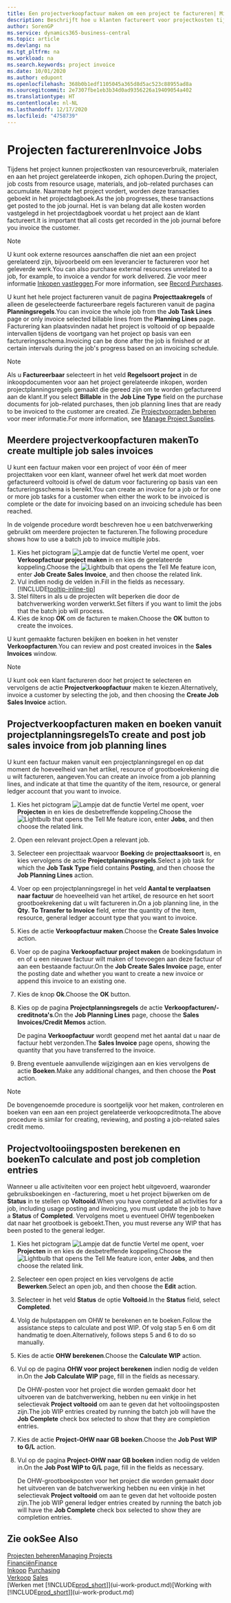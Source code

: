 ```yaml
---
title: Een projectverkoopfactuur maken om een project te factureren| Microsoft Docs
description: Beschrijft hoe u klanten factureert voor projectkosten tijdens de voortgang van een project.
author: SorenGP
ms.service: dynamics365-business-central
ms.topic: article
ms.devlang: na
ms.tgt_pltfrm: na
ms.workload: na
ms.search.keywords: project invoice
ms.date: 10/01/2020
ms.author: edupont
ms.openlocfilehash: 368b0b1edf1105045a365d8d5ac523c88955ad8a
ms.sourcegitcommit: 2e7307fbe1eb3b34d0ad9356226a19409054a402
ms.translationtype: HT
ms.contentlocale: nl-NL
ms.lasthandoff: 12/17/2020
ms.locfileid: "4758739"
---
```

# <a name="invoice-jobs"></a><span data-ttu-id="a4fee-103">Projecten factureren</span><span class="sxs-lookup"><span data-stu-id="a4fee-103">Invoice Jobs</span></span>
<span data-ttu-id="a4fee-104">Tijdens het project kunnen projectkosten van resourceverbruik, materialen en aan het project gerelateerde inkopen, zich ophopen.</span><span class="sxs-lookup"><span data-stu-id="a4fee-104">During the project, job costs from resource usage, materials, and job-related purchases can accumulate.</span></span> <span data-ttu-id="a4fee-105">Naarmate het project vordert, worden deze transacties geboekt in het projectdagboek.</span><span class="sxs-lookup"><span data-stu-id="a4fee-105">As the job progresses, these transactions get posted to the job journal.</span></span> <span data-ttu-id="a4fee-106">Het is van belang dat alle kosten worden vastgelegd in het projectdagboek voordat u het project aan de klant factureert.</span><span class="sxs-lookup"><span data-stu-id="a4fee-106">It is important that all costs get recorded in the job journal before you invoice the customer.</span></span>

> [!NOTE]
> <span data-ttu-id="a4fee-107">U kunt ook externe resources aanschaffen die niet aan een project gerelateerd zijn, bijvoorbeeld om een leverancier te factureren voor het geleverde werk.</span><span class="sxs-lookup"><span data-stu-id="a4fee-107">You can also purchase external resources unrelated to a job, for example, to invoice a vendor for work delivered.</span></span> <span data-ttu-id="a4fee-108">Zie voor meer informatie [Inkopen vastleggen](purchasing-how-record-purchases.md).</span><span class="sxs-lookup"><span data-stu-id="a4fee-108">For more information, see [Record Purchases](purchasing-how-record-purchases.md).</span></span>

<span data-ttu-id="a4fee-109">U kunt het hele project factureren vanuit de pagina **Projecttaakregels** of alleen de geselecteerde factureerbare regels factureren vanuit de pagina **Planningsregels**.</span><span class="sxs-lookup"><span data-stu-id="a4fee-109">You can invoice the whole job from the **Job Task Lines** page or only invoice selected billable lines from the **Planning Lines** page.</span></span> <span data-ttu-id="a4fee-110">Facturering kan plaatsvinden nadat het project is voltooid of op bepaalde intervallen tijdens de voortgang van het project op basis van een factureringsschema.</span><span class="sxs-lookup"><span data-stu-id="a4fee-110">Invoicing can be done after the job is finished or at certain intervals during the job's progress based on an invoicing schedule.</span></span>

> [!NOTE]  
> <span data-ttu-id="a4fee-111">Als u **Factureerbaar** selecteert in het veld **Regelsoort project** in de inkoopdocumenten voor aan het project gerelateerde inkopen, worden projectplanningsregels gemaakt die gereed zijn om te worden gefactureerd aan de klant.</span><span class="sxs-lookup"><span data-stu-id="a4fee-111">If you select **Billable** in the **Job Line Type** field on the purchase documents for job-related purchases, then job planning lines that are ready to be invoiced to the customer are created.</span></span> <span data-ttu-id="a4fee-112">Zie [Projectvoorraden beheren](projects-how-manage-project-supplies.md) voor meer informatie.</span><span class="sxs-lookup"><span data-stu-id="a4fee-112">For more information, see [Manage Project Supplies](projects-how-manage-project-supplies.md).</span></span>

## <a name="to-create-multiple-job-sales-invoices"></a><span data-ttu-id="a4fee-113">Meerdere projectverkoopfacturen maken</span><span class="sxs-lookup"><span data-stu-id="a4fee-113">To create multiple job sales invoices</span></span>
<span data-ttu-id="a4fee-114">U kunt een factuur maken voor een project of voor één of meer projecttaken voor een klant, wanneer ofwel het werk dat moet worden gefactureerd voltooid is ofwel de datum voor facturering op basis van een factureringsschema is bereikt.</span><span class="sxs-lookup"><span data-stu-id="a4fee-114">You can create an invoice for a job or for one or more job tasks for a customer when either the work to be invoiced is complete or the date for invoicing based on an invoicing schedule has been reached.</span></span>

<span data-ttu-id="a4fee-115">In de volgende procedure wordt beschreven hoe u een batchverwerking gebruikt om meerdere projecten te factureren.</span><span class="sxs-lookup"><span data-stu-id="a4fee-115">The following procedure shows how to use a batch job to invoice multiple jobs.</span></span>  

1. <span data-ttu-id="a4fee-116">Kies het pictogram ![Lampje dat de functie Vertel me opent](media/ui-search/search_small.png "Vertel me wat u wilt doen"), voer **Verkoopfactuur project maken** in en kies de gerelateerde koppeling.</span><span class="sxs-lookup"><span data-stu-id="a4fee-116">Choose the ![Lightbulb that opens the Tell Me feature](media/ui-search/search_small.png "Tell me what you want to do") icon, enter **Job Create Sales Invoice**, and then choose the related link.</span></span>  
2. <span data-ttu-id="a4fee-117">Vul indien nodig de velden in.</span><span class="sxs-lookup"><span data-stu-id="a4fee-117">Fill in the fields as necessary.</span></span> [!INCLUDE[tooltip-inline-tip](includes/tooltip-inline-tip_md.md)]
3. <span data-ttu-id="a4fee-118">Stel filters in als u de projecten wilt beperken die door de batchverwerking worden verwerkt.</span><span class="sxs-lookup"><span data-stu-id="a4fee-118">Set filters if you want to limit the jobs that the batch job will process.</span></span>
4. <span data-ttu-id="a4fee-119">Kies de knop **OK** om de facturen te maken.</span><span class="sxs-lookup"><span data-stu-id="a4fee-119">Choose the **OK** button to create the invoices.</span></span>  

<span data-ttu-id="a4fee-120">U kunt gemaakte facturen bekijken en boeken in het venster **Verkoopfacturen**.</span><span class="sxs-lookup"><span data-stu-id="a4fee-120">You can review and post created invoices in the **Sales Invoices** window.</span></span>

> [!NOTE]
> <span data-ttu-id="a4fee-121">U kunt ook een klant factureren door het project te selecteren en vervolgens de actie **Projectverkoopfactuur** maken te kiezen.</span><span class="sxs-lookup"><span data-stu-id="a4fee-121">Alternatively, invoice a customer by selecting the job, and then choosing the **Create Job Sales Invoice** action.</span></span> 

## <a name="to-create-and-post-job-sales-invoice-from-job-planning-lines"></a><span data-ttu-id="a4fee-122">Projectverkoopfacturen maken en boeken vanuit projectplanningsregels</span><span class="sxs-lookup"><span data-stu-id="a4fee-122">To create and post job sales invoice from job planning lines</span></span>
<span data-ttu-id="a4fee-123">U kunt een factuur maken vanuit een projectplanningsregel en op dat moment de hoeveelheid van het artikel, resource of grootboekrekening die u wilt factureren, aangeven.</span><span class="sxs-lookup"><span data-stu-id="a4fee-123">You can create an invoice from a job planning lines, and indicate at that time the quantity of the item, resource, or general ledger account that you want to invoice.</span></span>

1. <span data-ttu-id="a4fee-124">Kies het pictogram ![Lampje dat de functie Vertel me opent](media/ui-search/search_small.png "Vertel me wat u wilt doen"), voer **Projecten** in en kies de desbetreffende koppeling.</span><span class="sxs-lookup"><span data-stu-id="a4fee-124">Choose the ![Lightbulb that opens the Tell Me feature](media/ui-search/search_small.png "Tell me what you want to do") icon, enter **Jobs**, and then choose the related link.</span></span>
2. <span data-ttu-id="a4fee-125">Open een relevant project.</span><span class="sxs-lookup"><span data-stu-id="a4fee-125">Open a relevant job.</span></span>
3. <span data-ttu-id="a4fee-126">Selecteer een projecttaak waarvoor **Boeking** de **projecttaaksoort** is, en kies vervolgens de actie **Projectplanningsregels**.</span><span class="sxs-lookup"><span data-stu-id="a4fee-126">Select a job task for which the **Job Task Type** field contains **Posting**, and then choose the **Job Planning Lines** action.</span></span>  
4. <span data-ttu-id="a4fee-127">Voer op een projectplanningsregel in het veld **Aantal te verplaatsen naar factuur** de hoeveelheid van het artikel, de resource en het soort grootboekrekening dat u wilt factureren in.</span><span class="sxs-lookup"><span data-stu-id="a4fee-127">On a job planning line, in the **Qty. To Transfer to Invoice** field, enter the quantity of the item, resource, general ledger account type that you want to invoice.</span></span>  
5. <span data-ttu-id="a4fee-128">Kies de actie **Verkoopfactuur maken**.</span><span class="sxs-lookup"><span data-stu-id="a4fee-128">Choose the **Create Sales Invoice** action.</span></span>
6. <span data-ttu-id="a4fee-129">Voer op de pagina **Verkoopfactuur project maken** de boekingsdatum in en of u een nieuwe factuur wilt maken of toevoegen aan deze factuur of aan een bestaande factuur.</span><span class="sxs-lookup"><span data-stu-id="a4fee-129">On the **Job Create Sales Invoice** page, enter the posting date and whether you want to create a new invoice or append this invoice to an existing one.</span></span>
7. <span data-ttu-id="a4fee-130">Kies de knop **Ok**.</span><span class="sxs-lookup"><span data-stu-id="a4fee-130">Choose the **OK** button.</span></span>  
8. <span data-ttu-id="a4fee-131">Kies op de pagina **Projectplanningsregels** de actie **Verkoopfacturen/-creditnota's**.</span><span class="sxs-lookup"><span data-stu-id="a4fee-131">On the **Job Planning Lines** page, choose the **Sales Invoices/Credit Memos** action.</span></span>

    <span data-ttu-id="a4fee-132">De pagina **Verkoopfactuur** wordt geopend met het aantal dat u naar de factuur hebt verzonden.</span><span class="sxs-lookup"><span data-stu-id="a4fee-132">The **Sales Invoice** page opens, showing the quantity that you have transferred to the invoice.</span></span>
9. <span data-ttu-id="a4fee-133">Breng eventuele aanvullende wijzigingen aan en kies vervolgens de actie **Boeken**.</span><span class="sxs-lookup"><span data-stu-id="a4fee-133">Make any additional changes, and then choose the **Post** action.</span></span>

> [!NOTE]  
>   <span data-ttu-id="a4fee-134">De bovengenoemde procedure is soortgelijk voor het maken, controleren en boeken van een aan een project gerelateerde verkoopcreditnota.</span><span class="sxs-lookup"><span data-stu-id="a4fee-134">The above procedure is similar for creating, reviewing, and posting a job-related sales credit memo.</span></span>

## <a name="to-calculate-and-post-job-completion-entries"></a><span data-ttu-id="a4fee-135">Projectvoltooiingsposten berekenen en boeken</span><span class="sxs-lookup"><span data-stu-id="a4fee-135">To calculate and post job completion entries</span></span>
<span data-ttu-id="a4fee-136">Wanneer u alle activiteiten voor een project hebt uitgevoerd, waaronder gebruiksboekingen en -facturering, moet u het project bijwerken om de **Status** in te stellen op **Voltooid**.</span><span class="sxs-lookup"><span data-stu-id="a4fee-136">When you have completed all activities for a job, including usage posting and invoicing, you must update the job to have a **Status** of **Completed**.</span></span> <span data-ttu-id="a4fee-137">Vervolgens moet u eventueel OHW tegenboeken dat naar het grootboek is geboekt.</span><span class="sxs-lookup"><span data-stu-id="a4fee-137">Then, you must reverse any WIP that has been posted to the general ledger.</span></span>

1. <span data-ttu-id="a4fee-138">Kies het pictogram ![Lampje dat de functie Vertel me opent](media/ui-search/search_small.png "Vertel me wat u wilt doen"), voer **Projecten** in en kies de desbetreffende koppeling.</span><span class="sxs-lookup"><span data-stu-id="a4fee-138">Choose the ![Lightbulb that opens the Tell Me feature](media/ui-search/search_small.png "Tell me what you want to do") icon, enter **Jobs**, and then choose the related link.</span></span>  
2. <span data-ttu-id="a4fee-139">Selecteer een open project en kies vervolgens de actie **Bewerken**.</span><span class="sxs-lookup"><span data-stu-id="a4fee-139">Select an open job, and then choose the **Edit** action.</span></span>
3. <span data-ttu-id="a4fee-140">Selecteer in het veld **Status** de optie **Voltooid**.</span><span class="sxs-lookup"><span data-stu-id="a4fee-140">In the **Status** field, select **Completed**.</span></span>
4. <span data-ttu-id="a4fee-141">Volg de hulpstappen om OHW te berekenen en te boeken.</span><span class="sxs-lookup"><span data-stu-id="a4fee-141">Follow the assistance steps to calculate and post WIP.</span></span> <span data-ttu-id="a4fee-142">Of volg stap 5 en 6 om dit handmatig te doen.</span><span class="sxs-lookup"><span data-stu-id="a4fee-142">Alternatively, follows steps 5 and 6 to do so manually.</span></span>  
5. <span data-ttu-id="a4fee-143">Kies de actie **OHW berekenen**.</span><span class="sxs-lookup"><span data-stu-id="a4fee-143">Choose the **Calculate WIP** action.</span></span>
6. <span data-ttu-id="a4fee-144">Vul op de pagina **OHW voor project berekenen** indien nodig de velden in.</span><span class="sxs-lookup"><span data-stu-id="a4fee-144">On the **Job Calculate WIP** page, fill in the fields as necessary.</span></span>  

     <span data-ttu-id="a4fee-145">De OHW-posten voor het project die worden gemaakt door het uitvoeren van de batchverwerking, hebben nu een vinkje in het selectievak **Project voltooid** om aan te geven dat het voltooiingsposten zijn.</span><span class="sxs-lookup"><span data-stu-id="a4fee-145">The job WIP entries created by running the batch job will have the **Job Complete** check box selected to show that they are completion entries.</span></span>  
7. <span data-ttu-id="a4fee-146">Kies de actie **Project-OHW naar GB boeken**.</span><span class="sxs-lookup"><span data-stu-id="a4fee-146">Choose the **Job Post WIP to G/L** action.</span></span>
8. <span data-ttu-id="a4fee-147">Vul op de pagina **Project-OHW naar GB boeken** indien nodig de velden in.</span><span class="sxs-lookup"><span data-stu-id="a4fee-147">On the **Job Post WIP to G/L** page, fill in the fields as necessary.</span></span>  

     <span data-ttu-id="a4fee-148">De OHW-grootboekposten voor het project die worden gemaakt door het uitvoeren van de batchverwerking hebben nu een vinkje in het selectievak **Project voltooid** om aan te geven dat het voltooide posten zijn.</span><span class="sxs-lookup"><span data-stu-id="a4fee-148">The job WIP general ledger entries created by running the batch job will have the **Job Complete** check box selected to show they are completion entries.</span></span>

## <a name="see-also"></a><span data-ttu-id="a4fee-149">Zie ook</span><span class="sxs-lookup"><span data-stu-id="a4fee-149">See Also</span></span>
[<span data-ttu-id="a4fee-150">Projecten beheren</span><span class="sxs-lookup"><span data-stu-id="a4fee-150">Managing Projects</span></span>](projects-manage-projects.md)  
[<span data-ttu-id="a4fee-151">Financiën</span><span class="sxs-lookup"><span data-stu-id="a4fee-151">Finance</span></span>](finance.md)  
<span data-ttu-id="a4fee-152">[Inkoop](purchasing-manage-purchasing.md)       </span><span class="sxs-lookup"><span data-stu-id="a4fee-152">[Purchasing](purchasing-manage-purchasing.md)       </span></span>  
<span data-ttu-id="a4fee-153">[Verkoop](sales-manage-sales.md)    </span><span class="sxs-lookup"><span data-stu-id="a4fee-153">[Sales](sales-manage-sales.md)    </span></span>  
<span data-ttu-id="a4fee-154">[Werken met [!INCLUDE[prod_short](includes/prod_short.md)]](ui-work-product.md)</span><span class="sxs-lookup"><span data-stu-id="a4fee-154">[Working with [!INCLUDE[prod_short](includes/prod_short.md)]](ui-work-product.md)</span></span>  
